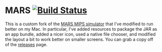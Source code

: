 # MARS [![Build Status](https://travis-ci.org/saagarjha/MARS.svg?branch=master)](https://travis-ci.org/saagarjha/MARS)

This is a custom fork of the [MARS MIPS simulator](http://courses.missouristate.edu/KenVollmar/MARS/) that I've modified to run better on my Mac. In particular, I've added resources to package the JAR as an app bundle, added a nicer icon, used a native file chooser, and modified the layout a bit to work better on smaller screens. You can grab a copy off of the [releases](https://github.com/saagarjha/MARS/releases) page.
